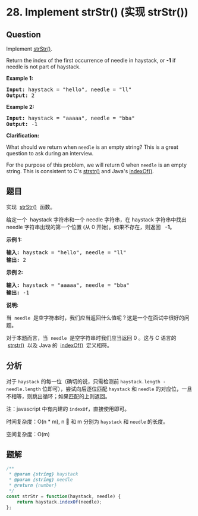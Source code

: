 # 28. Implement strStr() (实现 strStr())

## Question

Implement [strStr()](http://www.cplusplus.com/reference/cstring/strstr/).

Return the index of the first occurrence of needle in haystack, or **\-1** if needle is not part of haystack.

**Example 1:**

<pre><strong>Input:</strong> haystack = "hello", needle = "ll"
<strong>Output:</strong> 2
</pre>

**Example 2:**

<pre><strong>Input:</strong> haystack = "aaaaa", needle = "bba"
<strong>Output:</strong> -1
</pre>

**Clarification:**

What should we return when `needle` is an empty string? This is a great question to ask during an interview.

For the purpose of this problem, we will return 0 when `needle` is an empty string. This is consistent to C's [strstr()](http://www.cplusplus.com/reference/cstring/strstr/) and Java's [indexOf()](<https://docs.oracle.com/javase/7/docs/api/java/lang/String.html#indexOf(java.lang.String)>).

## 题目

实现  [strStr()](https://baike.baidu.com/item/strstr/811469)  函数。

给定一个  haystack 字符串和一个 needle 字符串，在 haystack 字符串中找出 needle 字符串出现的第一个位置 (从 0 开始)。如果不存在，则返回   **\-1**。

**示例 1:**

<pre><strong>输入:</strong> haystack = "hello", needle = "ll"
<strong>输出:</strong> 2
</pre>

**示例 2:**

<pre><strong>输入:</strong> haystack = "aaaaa", needle = "bba"
<strong>输出:</strong> -1
</pre>

**说明:**

当  `needle`  是空字符串时，我们应当返回什么值呢？这是一个在面试中很好的问题。

对于本题而言，当  `needle`  是空字符串时我们应当返回 0 。这与 C 语言的  [strstr()](https://baike.baidu.com/item/strstr/811469)  以及 Java 的  [indexOf()](<https://docs.oracle.com/javase/7/docs/api/java/lang/String.html#indexOf(java.lang.String)>)  定义相符。

## 分析

对于 `haystack` 的每一位（确切的说，只需检测前 `haystack.length - needle.length` 位即可），尝试向后逐位匹配 `haystack` 和 `needle` 的对应位，一旦不相等，则跳出循环；如果匹配的上则返回。

注：javascript 中有内建的 `indexOf`，直接使用即可。

时间复杂度：O(n \* m), n  和 m 分别为 `haystack` 和 `needle` 的长度。

空间复杂度：O(m)

## 题解

```javascript
/**
 * @param {string} haystack
 * @param {string} needle
 * @return {number}
 */
const strStr = function(haystack, needle) {
    return haystack.indexOf(needle);
};
```
